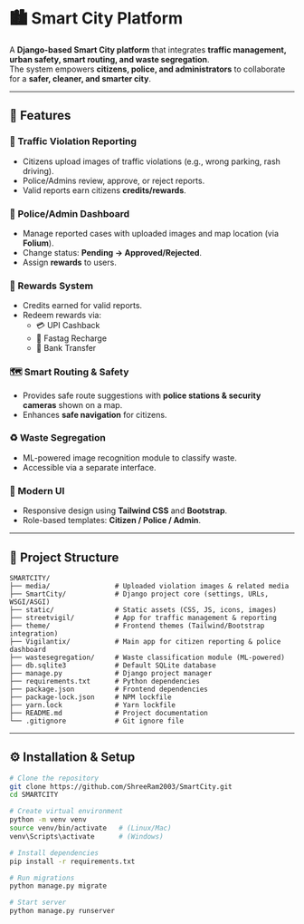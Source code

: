 # 🏙️ Smart City Platform

A **Django-based Smart City platform** that integrates **traffic management, urban safety, smart routing, and waste segregation**.  
The system empowers **citizens, police, and administrators** to collaborate for a **safer, cleaner, and smarter city**.  

---

## 🚀 Features

### 🚦 Traffic Violation Reporting
- Citizens upload images of traffic violations (e.g., wrong parking, rash driving).  
- Police/Admins review, approve, or reject reports.  
- Valid reports earn citizens **credits/rewards**.  

### 👮 Police/Admin Dashboard
- Manage reported cases with uploaded images and map location (via **Folium**).  
- Change status: **Pending → Approved/Rejected**.  
- Assign **rewards** to users.  

### 🎁 Rewards System
- Credits earned for valid reports.  
- Redeem rewards via:  
  - 💳 UPI Cashback  
  - 🚗 Fastag Recharge  
  - 🏦 Bank Transfer  

### 🗺️ Smart Routing & Safety
- Provides safe route suggestions with **police stations & security cameras** shown on a map.  
- Enhances **safe navigation** for citizens.  

### ♻️ Waste Segregation
- ML-powered image recognition module to classify waste.  
- Accessible via a separate interface.  

### 🎨 Modern UI
- Responsive design using **Tailwind CSS** and **Bootstrap**.  
- Role-based templates: **Citizen / Police / Admin**.  

---

## 📂 Project Structure

```plaintext
SMARTCITY/
├── media/                # Uploaded violation images & related media
├── SmartCity/            # Django project core (settings, URLs, WSGI/ASGI)
├── static/               # Static assets (CSS, JS, icons, images)
├── streetvigil/          # App for traffic management & reporting
├── theme/                # Frontend themes (Tailwind/Bootstrap integration)
├── Vigilantix/           # Main app for citizen reporting & police dashboard
├── wastesegregation/     # Waste classification module (ML-powered)
├── db.sqlite3            # Default SQLite database
├── manage.py             # Django project manager
├── requirements.txt      # Python dependencies
├── package.json          # Frontend dependencies
├── package-lock.json     # NPM lockfile
├── yarn.lock             # Yarn lockfile
├── README.md             # Project documentation
└── .gitignore            # Git ignore file
```
---

## ⚙️ Installation & Setup

```bash
# Clone the repository
git clone https://github.com/ShreeRam2003/SmartCity.git
cd SMARTCITY

# Create virtual environment
python -m venv venv
source venv/bin/activate   # (Linux/Mac)
venv\Scripts\activate      # (Windows)

# Install dependencies
pip install -r requirements.txt

# Run migrations
python manage.py migrate

# Start server
python manage.py runserver
```
